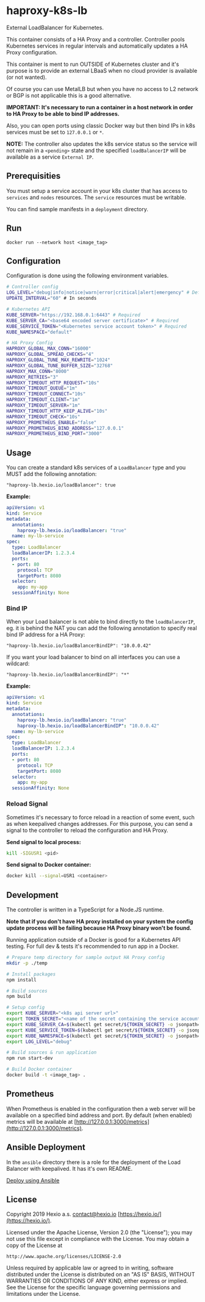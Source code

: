 # haproxy-k8s-lb

External LoadBalancer for Kubernetes.

This container consists of a HA Proxy and a controller. Controller pools Kubernetes services in regular intervals and automatically updates a HA Proxy configuration.

This container is ment to run OUTSIDE of Kubernetes cluster and it's purpose is to provide an external LBaaS when no cloud provider is available (or not wanted).

Of course you can use MetalLB but when you have no access to L2 network or BGP is not applicable this is a good alternative.

**IMPORTANT: It's necessary to run a container in a host network in order to HA Proxy to be able to bind IP addresses.**

Also, you can open ports using classic Docker way but then bind IPs in k8s services must be set to `127.0.0.1` or `*`.

**NOTE:** The controller also updates the k8s service status so the service will not remain in a `<pending>` state and the specified `loadBalancerIP` will be available as a service `External IP`.

## Prerequisities

You must setup a service account in your k8s cluster that has access to `services` and `nodes` resources. The `service` resources must be writable.

You can find sample manifests in a `deployment` directory.

## Run

```
docker run --network host <image_tag>
```

## Configuration

Configuration is done using the following environment variables.

```bash
# Controller config
LOG_LEVEL="debug|info|notice|warn|error|critical|alert|emergency" # Default: warn
UPDATE_INTERVAL="60" # In seconds

# Kubernetes API
KUBE_SERVER="https://192.168.0.1:6443" # Required
KUBE_SERVER_CA="<base64 encoded server certificate>" # Required
KUBE_SERVICE_TOKEN="<Kubernetes service account token>" # Required
KUBE_NAMESPACE="default"

# HA Proxy Config
HAPROXY_GLOBAL_MAX_CONN="16000"
HAPROXY_GLOBAL_SPREAD_CHECKS="4"
HAPROXY_GLOBAL_TUNE_MAX_REWRITE="1024"
HAPROXY_GLOBAL_TUNE_BUFFER_SIZE="32768"
HAPROXY_MAX_CONN="8000"
HAPROXY_RETRIES="3"
HAPROXY_TIMEOUT_HTTP_REQUEST="10s"
HAPROXY_TIMEOUT_QUEUE="1m"
HAPROXY_TIMEOUT_CONNECT="10s"
HAPROXY_TIMEOUT_CLIENT="1m"
HAPROXY_TIMEOUT_SERVER="1m"
HAPROXY_TIMEOUT_HTTP_KEEP_ALIVE="10s"
HAPROXY_TIMEOUT_CHECK="10s"
HAPROXY_PROMETHEUS_ENABLE="false"
HAPROXY_PROMETHEUS_BIND_ADDRESS="127.0.0.1"
HAPROXY_PROMETHEUS_BIND_PORT="3000"
```

## Usage

You can create a standard k8s services of a `LoadBalancer` type and you MUST add the following annotation:

```
"haproxy-lb.hexio.io/loadBalancer": true
```

**Example:**

```yaml
apiVersion: v1
kind: Service
metadata:
  annotations:
    haproxy-lb.hexio.io/loadBalancer: "true"
  name: my-lb-service
spec:
  type: LoadBalancer
  loadBalancerIP: 1.2.3.4
  ports:
  - port: 80
    protocol: TCP
    targetPort: 8080
  selector:
    app: my-app
  sessionAffinity: None
```

### Bind IP

When your Load balancer is not able to bind directly to the `loadBalancerIP`, eg. it is behind the NAT you can add the following annotation to specify real bind IP address for a HA Proxy:

```
"haproxy-lb.hexio.io/loadBalancerBindIP": "10.0.0.42"
```

If you want your load balancer to bind on all interfaces you can use a wildcard:

```
"haproxy-lb.hexio.io/loadBalancerBindIP": "*"
```

**Example:**

```yaml
apiVersion: v1
kind: Service
metadata:
  annotations:
    haproxy-lb.hexio.io/loadBalancer: "true"
    haproxy-lb.hexio.io/loadBalancerBindIP": "10.0.0.42"
  name: my-lb-service
spec:
  type: LoadBalancer
  loadBalancerIP: 1.2.3.4
  ports:
  - port: 80
    protocol: TCP
    targetPort: 8080
  selector:
    app: my-app
  sessionAffinity: None
```

### Reload Signal

Sometimes it's necessary to force reload in a reaction of some event, such as when keepalived changes addresses. For this purpose, you can send a signal to the controller to reload the configuration and HA Proxy.

**Send signal to local process:**

```bash
kill -SIGUSR1 <pid>
```

**Send signal to Docker container:**

```bash
docker kill --signal=USR1 <container>
```

## Development

The controller is written in a TypeScript for a Node.JS runtime.

**Note that if you don't have HA proxy installed on your system the config update process will be failing because HA Proxy binary won't be found.**

Running application outside of a Docker is good for a Kubernetes API testing. For full dev & tests it's recommended to run app in a Docker.

```bash
# Prepare temp directory for sample output HA Proxy config
mkdir -p ./temp

# Install packages
npm install

# Build sources
npm build

# Setup config
export KUBE_SERVER="<k8s api server url>"
export TOKEN_SECRET="<name of the secret containing the service account token>"
export KUBE_SERVER_CA=$(kubectl get secret/${TOKEN_SECRET} -o jsonpath='{.data.ca\.crt}')
export KUBE_SERVICE_TOKEN=$(kubectl get secret/${TOKEN_SECRET} -o jsonpath='{.data.token}' | base64 --decode)
export KUBE_NAMESPACE=$(kubectl get secret/${TOKEN_SECRET} -o jsonpath='{.data.namespace}' | base64 --decode)
export LOG_LEVEL="debug"

# Build sources & run application
npm run start-dev

# Build Docker container
docker build -t <image_tag> .
```

## Prometheus

When Prometheus is enabled in the configuration then a web server will be available on a specified bind address and port. By default (when enabled) metrics will be available at [http://127.0.0.1:3000/metrics](http://127.0.0.1:3000/metrics).

## Ansible Deployment

In the `ansible` directory there is a role for the deployment of the Load Balancer with keepalived. It has it's own README.

[Deploy using Ansible](./ansible)

## License

Copyright 2019 Hexio a.s. <contact@hexio.io> [https://hexio.io/](https://hexio.io/).

Licensed under the Apache License, Version 2.0 (the "License");
you may not use this file except in compliance with the License.
You may obtain a copy of the License at

    http://www.apache.org/licenses/LICENSE-2.0

Unless required by applicable law or agreed to in writing, software
distributed under the License is distributed on an "AS IS" BASIS,
WITHOUT WARRANTIES OR CONDITIONS OF ANY KIND, either express or implied.
See the License for the specific language governing permissions and
limitations under the License.